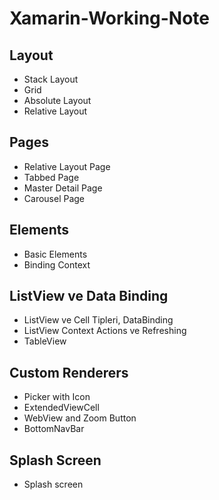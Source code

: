 # Xamarin-Working-Note

## Layout

* Stack Layout
* Grid
* Absolute Layout
* Relative Layout

## Pages

* Relative Layout Page
* Tabbed Page
* Master Detail Page
* Carousel Page

## Elements

* Basic Elements
* Binding Context

## ListView ve Data Binding

* ListView ve Cell Tipleri, DataBinding
* ListView Context Actions ve Refreshing
* TableView

## Custom Renderers

* Picker with Icon
* ExtendedViewCell
* WebView and Zoom Button
* BottomNavBar
 
## Splash Screen

* Splash screen
